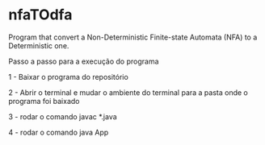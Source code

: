 # nfaTOdfa
Program that convert a Non-Deterministic Finite-state Automata (NFA) to a Deterministic one. 

Passo a passo para a execução do programa

1 - Baixar o programa do repositório 

2 - Abrir o terminal e mudar o ambiente do terminal para a pasta onde o programa foi baixado

3 - rodar o comando javac *.java

4 - rodar o comando java App
